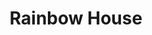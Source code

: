 ---
pid: FS300
title: Rainbow House
location_transcription: Cira green
zipcode: '19131'
outside_phl: 
neighborhood: Wynnefield
age: '16'
age_range: 13-19
instagram: 
image_file_name: FS_300.jpg
proposal_transcription: it would be like a green House with cristals on the side of
  the building & the roof so when light shines through it it could make rainbows cascade
  through the glass green house (Rainbow festival)
topic: Unknown
topic_summary: '0'
type: Sculpture Statue
keywords_other: 
credit: Percia
image_labels: 
twitter: perciacatt
facebook: 
permalink: "/monuments/fs300/"
layout: item-page
---